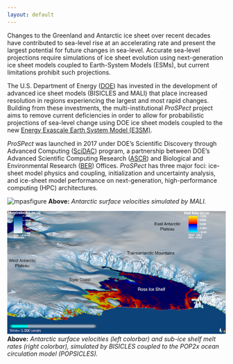 ```yaml
---
layout: default
---
```


Changes to the Greenland and Antarctic ice sheet over recent decades have contributed to sea-level rise at an accelerating rate and present the largest potential for future changes in sea-level. Accurate sea-level projections require simulations of ice sheet evolution using next-generation ice sheet models coupled to Earth-System Models (ESMs), but current limitations prohibit such projections. 

The U.S. Department of Energy ([DOE](https://energy.gov/)) has invested in the development of advanced ice sheet models (BISICLES and MALI) that place increased resolution in regions experiencing the largest and most rapid changes. Building from these investments, the multi-institutional  *ProSPect* project aims to remove current deficiencies in order to allow for probabilistic projections of sea-level change using DOE ice sheet models coupled to the new [Energy Exascale Earth System Model (E3SM)](https://climatemodeling.science.energy.gov/projects/energy-exascale-earth-system-model). 

*ProSPect* was launched in 2017 under DOE’s Scientific Discovery through Advanced Computing ([SciDAC](http://www.scidac.gov/)) program, a partnership between DOE’s Advanced Scientific Computing Research ([ASCR](https://science.energy.gov/ascr/)) and Biological and Environmental Research ([BER](https://science.energy.gov/ber/)) Offices. *ProSPect* has three major foci: ice-sheet model physics and coupling, initialization and uncertainty analysis, and ice-sheet model performance on next-generation, high-performance computing (HPC) architectures.

![mpasfigure](/images/MPASfigure.png)
**Above:** *Antarctic surface velocities simulated by MALI.*

![bisiclesfigure](/images/BISICLESfigure.png)
**Above:** *Antarctic surface velocities (left colorbar) and sub-ice shelf melt rates (right colorbar), simulated by BISICLES coupled to the POP2x ocean circulation model (POPSICLES).* 
